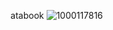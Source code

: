 ‌  ‌  ‌  ‌  ‌  ‌  ‌  ‌  ‌  ‌  ‌ atabook
![1000117816](https://github.com/user-attachments/assets/2fcd43f4-59ad-4dc0-8611-3e28c165c91c)
